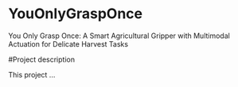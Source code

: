# YouOnlyGraspOnce
You Only Grasp Once: A Smart Agricultural Gripper with Multimodal Actuation for Delicate Harvest Tasks

#Project description

This project ...